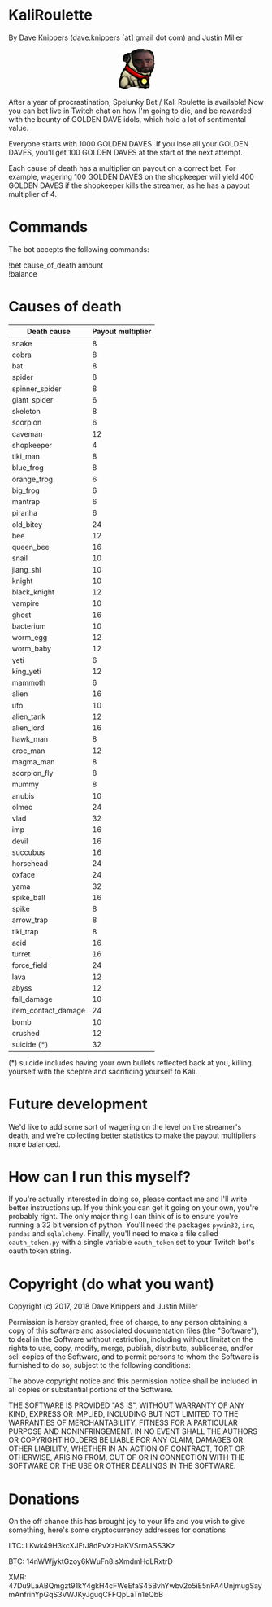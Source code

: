 # KaliRoulette
By Dave Knippers (dave.knippers [at] gmail dot com) and Justin Miller 

<p align="center">
<img src="justins_finest_work.png">
</p>

After a year of procrastination, Spelunky Bet / Kali Roulette is available! Now you can bet live in Twitch chat on how I'm going to die, and be rewarded with the bounty of GOLDEN DAVE idols, which hold a lot of sentimental value.

Everyone starts with 1000 GOLDEN DAVES. If you lose all your GOLDEN DAVES, you'll get 100 GOLDEN DAVES at the start of the next attempt.

Each cause of death has a multiplier on payout on a correct bet. For example, wagering 100 GOLDEN DAVES on the shopkeeper will yield 400 GOLDEN DAVES if the shopkeeper kills the streamer, as he has a payout multiplier of 4.

# Commands
The bot accepts the following commands:

!bet cause_of_death amount  
!balance

# Causes of death
| Death cause | Payout multiplier |
| ----------- | ----------------- |
| snake | 8 |
| cobra | 8 |
| bat | 8 |
| spider | 8 |
| spinner_spider | 8 |
| giant_spider | 6 |
| skeleton | 8 |
| scorpion | 6 |
| caveman | 12 |
| shopkeeper | 4 |
| tiki_man | 8 |
| blue_frog | 8 |
| orange_frog | 6 |
| big_frog | 6 |
| mantrap | 6 |
| piranha | 6 |
| old_bitey | 24 |
| bee | 12 |
| queen_bee| 16 |
| snail | 10 |
| jiang_shi | 10 |
| knight | 10 |
| black_knight | 12 |
| vampire | 10 |
| ghost | 16 |
| bacterium | 10 |
| worm_egg | 12 |
| worm_baby | 12 |
| yeti | 6 |
| king_yeti | 12 |
| mammoth | 6 |
| alien | 16 |
| ufo | 10 |
| alien_tank | 12 |
| alien_lord | 16 |
| hawk_man | 8 |
| croc_man | 12 |
| magma_man | 8 |
| scorpion_fly |8 |
| mummy | 8 |
| anubis | 10 |
| olmec | 24 |
| vlad | 32 |
| imp | 16 |
| devil | 16 |
| succubus | 16 |
| horsehead | 24 |
| oxface | 24 |
| yama | 32 |
| spike_ball |16 |
| spike | 8 |
| arrow_trap |8 |
| tiki_trap |8 |
| acid |16 |
| turret | 16 |
| force_field | 24 |
| lava | 12 |
| abyss | 12 |
| fall_damage | 10 |
| item_contact_damage | 24 |
| bomb | 10 |
| crushed | 12 |
| suicide (*) | 32 |

(*) suicide includes having your own bullets reflected back at you, killing yourself with the sceptre and sacrificing yourself to Kali.

# Future development

We'd like to add some sort of wagering on the level on the streamer's death, and we're collecting better statistics to make the payout multipliers more balanced.

# How can I run this myself?

If you're actually interested in doing so, please contact me and I'll write better instructions up. If you think you can get it going on your own, you're probably right. The only major thing I can think of is to ensure you're running a 32 bit version of python. You'll need the packages `pywin32`, `irc`, `pandas` and `sqlalchemy`. Finally, you'll need to make a file called `oauth_token.py` with a single variable `oauth_token` set to your Twitch bot's oauth token string.

# Copyright (do what you want)
Copyright (c) 2017, 2018 Dave Knippers and Justin Miller

Permission is hereby granted, free of charge, to any person obtaining a copy
of this software and associated documentation files (the "Software"), to deal
in the Software without restriction, including without limitation the rights
to use, copy, modify, merge, publish, distribute, sublicense, and/or sell
copies of the Software, and to permit persons to whom the Software is
furnished to do so, subject to the following conditions:

The above copyright notice and this permission notice shall be included in all
copies or substantial portions of the Software.

THE SOFTWARE IS PROVIDED "AS IS", WITHOUT WARRANTY OF ANY KIND, EXPRESS OR
IMPLIED, INCLUDING BUT NOT LIMITED TO THE WARRANTIES OF MERCHANTABILITY,
FITNESS FOR A PARTICULAR PURPOSE AND NONINFRINGEMENT. IN NO EVENT SHALL THE
AUTHORS OR COPYRIGHT HOLDERS BE LIABLE FOR ANY CLAIM, DAMAGES OR OTHER
LIABILITY, WHETHER IN AN ACTION OF CONTRACT, TORT OR OTHERWISE, ARISING FROM,
OUT OF OR IN CONNECTION WITH THE SOFTWARE OR THE USE OR OTHER DEALINGS IN THE
SOFTWARE.

# Donations
On the off chance this has brought joy to your life and you wish to give something, here's some cryptocurrency addresses for donations

LTC: LKwk49H3kcXJEtJ8dPvXzHaKVSrmASS3Kz

BTC: 14nWWjyktGzoy6kWuFn8isXmdmHdLRxtrD

XMR: 47Du9LaABQmgzt91kY4gkH4cFWeEfaS45BvhYwbv2o5iE5nFA4UnjmugSaymAnfrinYpGqS3VWJKyJguqCFFQpLaTn1eQbB

